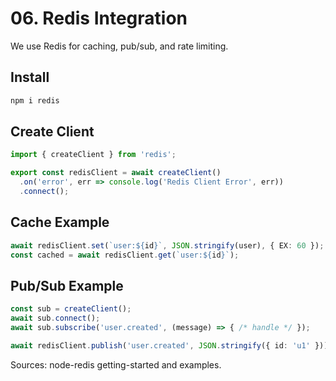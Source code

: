 # 06. Redis Integration

We use Redis for caching, pub/sub, and rate limiting.

## Install
```bash
npm i redis
```

## Create Client
```ts
import { createClient } from 'redis';

export const redisClient = await createClient()
  .on('error', err => console.log('Redis Client Error', err))
  .connect();
```

## Cache Example
```ts
await redisClient.set(`user:${id}`, JSON.stringify(user), { EX: 60 });
const cached = await redisClient.get(`user:${id}`);
```

## Pub/Sub Example
```ts
const sub = createClient();
await sub.connect();
await sub.subscribe('user.created', (message) => { /* handle */ });

await redisClient.publish('user.created', JSON.stringify({ id: 'u1' }));
```

Sources: node-redis getting-started and examples.
